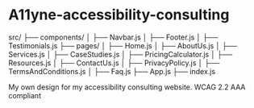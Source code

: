 # A11yne-accessibility-consulting

src/
├── components/
│   ├── Navbar.js
│   ├── Footer.js
│   ├── Testimonials.js
├── pages/
│   ├── Home.js
│   ├── AboutUs.js
│   ├── Services.js
│   ├── CaseStudies.js
│   ├── PricingCalculator.js
│   ├── Resources.js
│   ├── ContactUs.js
│   ├── PrivacyPolicy.js
│   ├── TermsAndConditions.js
│   ├── Faq.js
├── App.js
├── index.js

My own design for my accessibility consulting website. WCAG 2.2 AAA compliant
